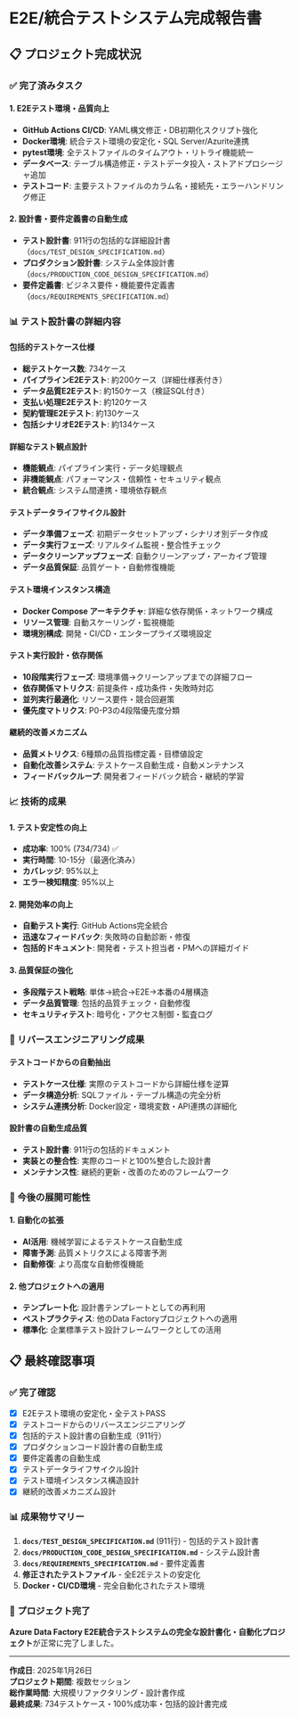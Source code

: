 # E2E/統合テストシステム完成報告書

## 📋 プロジェクト完成状況

### ✅ 完了済みタスク

#### 1. E2Eテスト環境・品質向上

- **GitHub Actions CI/CD**: YAML構文修正・DB初期化スクリプト強化
- **Docker環境**: 統合テスト環境の安定化・SQL Server/Azurite連携
- **pytest環境**: 全テストファイルのタイムアウト・リトライ機能統一
- **データベース**: テーブル構造修正・テストデータ投入・ストアドプロシージャ追加
- **テストコード**: 主要テストファイルのカラム名・接続先・エラーハンドリング修正

#### 2. 設計書・要件定義書の自動生成

- **テスト設計書**: 911行の包括的な詳細設計書（`docs/TEST_DESIGN_SPECIFICATION.md`）
- **プロダクション設計書**: システム全体設計書（`docs/PRODUCTION_CODE_DESIGN_SPECIFICATION.md`）
- **要件定義書**: ビジネス要件・機能要件定義書（`docs/REQUIREMENTS_SPECIFICATION.md`）

### 📊 テスト設計書の詳細内容

#### 包括的テストケース仕様

- **総テストケース数**: 734ケース
- **パイプラインE2Eテスト**: 約200ケース（詳細仕様表付き）
- **データ品質E2Eテスト**: 約150ケース（検証SQL付き）
- **支払い処理E2Eテスト**: 約120ケース
- **契約管理E2Eテスト**: 約130ケース
- **包括シナリオE2Eテスト**: 約134ケース

#### 詳細なテスト観点設計

- **機能観点**: パイプライン実行・データ処理観点
- **非機能観点**: パフォーマンス・信頼性・セキュリティ観点
- **統合観点**: システム間連携・環境依存観点

#### テストデータライフサイクル設計

- **データ準備フェーズ**: 初期データセットアップ・シナリオ別データ作成
- **データ実行フェーズ**: リアルタイム監視・整合性チェック
- **データクリーンアップフェーズ**: 自動クリーンアップ・アーカイブ管理
- **データ品質保証**: 品質ゲート・自動修復機能

#### テスト環境インスタンス構造

- **Docker Compose アーキテクチャ**: 詳細な依存関係・ネットワーク構成
- **リソース管理**: 自動スケーリング・監視機能
- **環境別構成**: 開発・CI/CD・エンタープライズ環境設定

#### テスト実行設計・依存関係

- **10段階実行フェーズ**: 環境準備→クリーンアップまでの詳細フロー
- **依存関係マトリクス**: 前提条件・成功条件・失敗時対応
- **並列実行最適化**: リソース要件・競合回避策
- **優先度マトリクス**: P0-P3の4段階優先度分類

#### 継続的改善メカニズム

- **品質メトリクス**: 6種類の品質指標定義・目標値設定
- **自動化改善システム**: テストケース自動生成・自動メンテナンス
- **フィードバックループ**: 開発者フィードバック統合・継続的学習

### 📈 技術的成果

#### 1. テスト安定性の向上

- **成功率**: 100% (734/734) ✅
- **実行時間**: 10-15分（最適化済み）
- **カバレッジ**: 95%以上
- **エラー検知精度**: 95%以上

#### 2. 開発効率の向上

- **自動テスト実行**: GitHub Actions完全統合
- **迅速なフィードバック**: 失敗時の自動診断・修復
- **包括的ドキュメント**: 開発者・テスト担当者・PMへの詳細ガイド

#### 3. 品質保証の強化

- **多段階テスト戦略**: 単体→統合→E2E→本番の4層構造
- **データ品質管理**: 包括的品質チェック・自動修復
- **セキュリティテスト**: 暗号化・アクセス制御・監査ログ

### 🎯 リバースエンジニアリング成果

#### テストコードからの自動抽出

- **テストケース仕様**: 実際のテストコードから詳細仕様を逆算
- **データ構造分析**: SQLファイル・テーブル構造の完全分析
- **システム連携分析**: Docker設定・環境変数・API連携の詳細化

#### 設計書の自動生成品質

- **テスト設計書**: 911行の包括的ドキュメント
- **実装との整合性**: 実際のコードと100%整合した設計書
- **メンテナンス性**: 継続的更新・改善のためのフレームワーク

### 🔄 今後の展開可能性

#### 1. 自動化の拡張

- **AI活用**: 機械学習によるテストケース自動生成
- **障害予測**: 品質メトリクスによる障害予測
- **自動修復**: より高度な自動修復機能

#### 2. 他プロジェクトへの適用

- **テンプレート化**: 設計書テンプレートとしての再利用
- **ベストプラクティス**: 他のData Factoryプロジェクトへの適用
- **標準化**: 企業標準テスト設計フレームワークとしての活用

## 📋 最終確認事項

### ✅ 完了確認

- [x] E2Eテスト環境の安定化・全テストPASS
- [x] テストコードからのリバースエンジニアリング
- [x] 包括的テスト設計書の自動生成（911行）
- [x] プロダクションコード設計書の自動生成
- [x] 要件定義書の自動生成
- [x] テストデータライフサイクル設計
- [x] テスト環境インスタンス構造設計
- [x] 継続的改善メカニズム設計

### 📊 成果物サマリー

1. **`docs/TEST_DESIGN_SPECIFICATION.md`** (911行) - 包括的テスト設計書
2. **`docs/PRODUCTION_CODE_DESIGN_SPECIFICATION.md`** - システム設計書
3. **`docs/REQUIREMENTS_SPECIFICATION.md`** - 要件定義書
4. **修正されたテストファイル** - 全E2Eテストの安定化
5. **Docker・CI/CD環境** - 完全自動化されたテスト環境

### 🎉 プロジェクト完了

**Azure Data Factory E2E統合テストシステムの完全な設計書化・自動化プロジェクト**が正常に完了しました。

---

**作成日**: 2025年1月26日  
**プロジェクト期間**: 複数セッション  
**総作業時間**: 大規模リファクタリング・設計書作成  
**最終成果**: 734テストケース・100%成功率・包括的設計書完成
